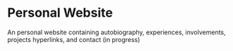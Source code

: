 # Personal Website
An personal website containing autobiography, experiences, involvements, projects hyperlinks, and contact (in progress)
